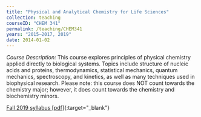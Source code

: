 ```yaml
---
title: "Physical and Analytical Chemistry for Life Sciences"
collection: teaching
courseID: "CHEM 341"
permalink: /teaching/CHEM341
years: "2015–2017, 2019"
date: 2014-01-02
---
```


*Course Description:*
This course explores principles of physical chemistry applied directly to biological systems. Topics include structure of nucleic acids and proteins, thermodynamics, statistical mechanics, quantum mechanics, spectroscopy, and kinetics, as well as many techniques used in biophysical research. Please note: this course does NOT count towards the chemistry major; however, it does count towards the chemistry and biochemistry minors.

[Fall 2019 syllabus [pdf]](/files/CHEM341_F2019_Syllabus.pdf){:target="_blank"}
